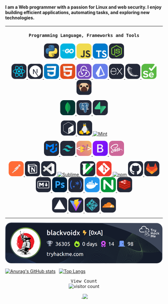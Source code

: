 <h4 align="left">I am a Web programmer with a passion for Linux and web security. I enjoy building efficient applications, automating tasks, and exploring new technologies.</h4>

----
  <h4 align="center"><samp><strong>Programming Language, Frameworks and Tools</strong></samp></h4>

<p align="center">
   <a href="https://skillicons.dev">
      <img src="https://github.com/tandpfun/skill-icons/blob/main/icons/Python-Dark.svg" width="48" title="python">
      <img src="https://github.com/tandpfun/skill-icons/blob/main/icons/GoLang.svg" width="48" title="go">
      <img src="https://github.com/tandpfun/skill-icons/blob/main/icons/JavaScript.svg" width="48" title="js">
      <img src="https://github.com/tandpfun/skill-icons/blob/main/icons/TypeScript.svg" width="48" title="typescript">
      <img src="https://github.com/tandpfun/skill-icons/blob/main/icons/NodeJS-Dark.svg" width="48" title="Nodejs">
   </a>
</p>
<p align="center">
   <a href="https://skillicons.dev">
      <img src="https://github.com/tandpfun/skill-icons/blob/main/icons/React-Dark.svg" width="48" title="react">
      <img src="https://github.com/tandpfun/skill-icons/blob/main/icons/NextJS-Dark.svg" width="48" title="nextjs">
      <img src="https://github.com/tandpfun/skill-icons/blob/main/icons/CSS.svg" width="48" title="css">
      <img src="https://github.com/tandpfun/skill-icons/blob/main/icons/HTML.svg" width="48" title="html">
      <img src="https://github.com/tandpfun/skill-icons/blob/main/icons/Redux.svg" width="48" title="redux">
      <img src="https://github.com/tandpfun/skill-icons/blob/main/icons/Prisma.svg" width="48" title="prisma">
      <img src="https://github.com/tandpfun/skill-icons/blob/main/icons/ExpressJS-Dark.svg" width="48" title="expressjs">
      <img src="https://github.com/tandpfun/skill-icons/blob/main/icons/Flask-Dark.svg" width="48" title="flask">
      <img src="https://github.com/tandpfun/skill-icons/blob/main/icons/Selenium.svg" width="48" title="selenium">
      <img src="https://github.com/tandpfun/skill-icons/blob/main/icons/Pug-Dark.svg" width="48" title="pug">
   </a>
</p>
<p align="center">
   <a href="https://skillicons.dev">
      <img src="https://github.com/tandpfun/skill-icons/blob/main/icons/MongoDB.svg" width="48" title="mongodb">
      <img src="https://github.com/tandpfun/skill-icons/blob/main/icons/PostgreSQL-Dark.svg" width="48" title="PostgreSQL">
      <img src="https://github.com/tandpfun/skill-icons/blob/main/icons/Supabase-Dark.svg" width="48" title="Supabase">
   </a>
</p>
<p align="center">
   <a href="https://skillicons.dev">
      <img src="https://github.com/tandpfun/skill-icons/blob/main/icons/Bash-Dark.svg" width="48" title="bash">
      <img src="https://github.com/tandpfun/skill-icons/blob/main/icons/Linux-Dark.svg" width="48" title="linux">
      <img src="https://github.com/tandpfun/skill-icons/blob/main/icons/Mint-Dark.svg" width="48" title="Mint">
   </a>
</p>
<p align="center">
   <a href="https://skillicons.dev">
      <img src="https://github.com/tandpfun/skill-icons/blob/main/icons/MaterialUI-Dark.svg" width="48" title="materialUi">
      <img src="https://github.com/tandpfun/skill-icons/blob/main/icons/TailwindCSS-Dark.svg" width="48" title="tailwind">
      <img src="https://github.com/tandpfun/skill-icons/blob/main/icons/StyledComponents.svg" width="48" title="styled">
      <img src="https://github.com/tandpfun/skill-icons/blob/main/icons/Bootstrap.svg" width="48" title="bootstrap">
      <img src="https://github.com/tandpfun/skill-icons/blob/main/icons/Sass.svg" width="48" title="sass">
   </a>
</p>
<p align="center">
   <a href="https://skillicons.dev">
      <img src="https://github.com/tandpfun/skill-icons/blob/main/icons/Postman.svg" width="48" title="postman">
      <img src="https://github.com/tandpfun/skill-icons/blob/main/icons/Notion-Dark.svg" width="48" title="Notion">
      <img src="https://github.com/tandpfun/skill-icons/blob/main/icons/VSCode-Dark.svg" width="48" title="vscode">
      <img src="https://github.com/tandpfun/skill-icons/blob/main/icons/Sublime-Dark.svg" width="48" title="Sublime">
      <img src="https://github.com/tandpfun/skill-icons/blob/main/icons/VIM-Dark.svg" width="48" title="vim">
      <img src="https://github.com/tandpfun/skill-icons/blob/main/icons/Git.svg" width="48" title="git">
      <img src="https://github.com/tandpfun/skill-icons/blob/main/icons/Npm-Dark.svg" width="48" title="npm">
      <img src="https://github.com/tandpfun/skill-icons/blob/main/icons/Github-Dark.svg" width="48" title="github">
      <img src="https://github.com/tandpfun/skill-icons/blob/main/icons/GitLab-Dark.svg" width="48" title="gitlab">
      <img src="https://github.com/tandpfun/skill-icons/blob/main/icons/Markdown-Dark.svg" width="48" title="markdown">
      <img src="https://github.com/tandpfun/skill-icons/blob/main/icons/Photoshop.svg" width="48" title="photoshop">
      <img src="https://github.com/tandpfun/skill-icons/blob/main/icons/Regex-Dark.svg" width="48" title="regex">
      <img src="https://github.com/tandpfun/skill-icons/blob/main/icons/Docker.svg" width="48" title="docker">
      <img src="https://github.com/tandpfun/skill-icons/blob/main/icons/Nginx.svg" width="48" title="Nginx">
      <img src="https://github.com/tandpfun/skill-icons/blob/main/icons/Redis-Dark.svg" width="48" title="redis">
   </a>
</p>
<p align="center">
    <a href="https://skillicons.dev">
      <img src="https://github.com/tandpfun/skill-icons/blob/main/icons/Vercel-Dark.svg" width="48" title="vercel">
      <img src="https://github.com/tandpfun/skill-icons/blob/main/icons/Vite-Dark.svg" width="48" title="vite">
      <img src="https://github.com/tandpfun/skill-icons/blob/main/icons/Netlify-Dark.svg" width="48" title="netlify">
      <img src="https://github.com/tandpfun/skill-icons/blob/main/icons/Cloudflare-Dark.svg" width="48" title="Cloudflare">
  </a>
</p>

---
<img src="https://github.com/blackvoidx/blackvoidx/blob/main/assets/tryhackme-badge-high-quality.png" alt="visitor count" />

[![Anurag's GitHub stats](https://github-readme-stats.vercel.app/api?username=blackvoidx&show_icons=true&theme=tokyonight)](https://github.com/MehdiKhoshnevisz/)&ensp;
[![Top Langs](https://github-readme-stats.vercel.app/api/top-langs/?username=blackvoidx&theme=tokyonight&layout=compact)](https://github.com/anuraghazra/github-readme-stats)

<div align="center">
  <samp>View Count</samp>
  <br />
  <img src="https://profile-counter.glitch.me/{blackvoidx}/count.svg" alt="visitor count" />
</div>
<p align="center"> 
&nbsp;<a href="mailto:www.mmhmdmm83@gmail.com">
     <img align="center" src="https://github.com/ParthJohri/ParthJohri/blob/readME/icons/Gmail.gif"  width="200" hight="100"/>
 </a>
</p>

